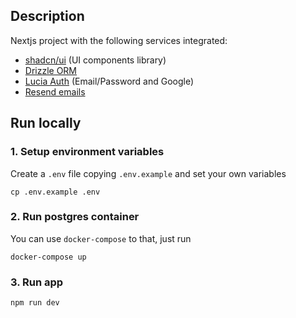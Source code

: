 ## Description

Nextjs project with the following services integrated:
- [shadcn/ui](https://ui.shadcn.com/) (UI components library)
- [Drizzle ORM](https://orm.drizzle.team/) 
- [Lucia Auth](https://lucia-auth.com/) (Email/Password and Google)
- [Resend emails](https://resend.com/)

## Run locally

### 1. Setup environment variables

Create a `.env` file copying `.env.example` and set your own variables
```shell
cp .env.example .env
```


### 2. Run postgres container

You can use `docker-compose` to that, just run

```shell
docker-compose up
```

### 3. Run app
```shell
npm run dev
```
